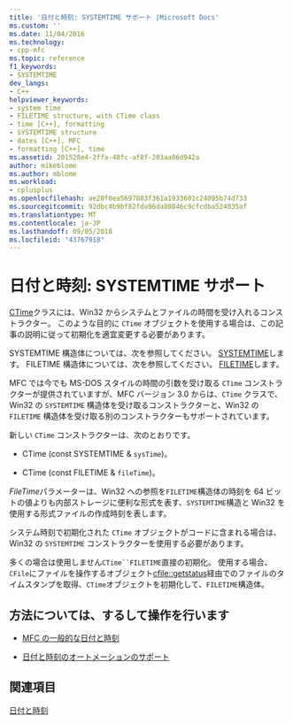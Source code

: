 ```yaml
---
title: '日付と時刻: SYSTEMTIME サポート |Microsoft Docs'
ms.custom: ''
ms.date: 11/04/2016
ms.technology:
- cpp-mfc
ms.topic: reference
f1_keywords:
- SYSTEMTIME
dev_langs:
- C++
helpviewer_keywords:
- system time
- FILETIME structure, with CTime class
- time [C++], formatting
- SYSTEMTIME structure
- dates [C++], MFC
- formatting [C++], time
ms.assetid: 201528e4-2ffa-48fc-af8f-203aa86d942a
author: mikeblome
ms.author: mblome
ms.workload:
- cplusplus
ms.openlocfilehash: ae20f0ea5697883f361a1933601c24095b74d733
ms.sourcegitcommit: 92dbc4b9bf82fda96da80846c9cfcdba524035af
ms.translationtype: MT
ms.contentlocale: ja-JP
ms.lasthandoff: 09/05/2018
ms.locfileid: "43767918"
---
```

# <a name="date-and-time-systemtime-support"></a>日付と時刻: SYSTEMTIME サポート

[CTime](../atl-mfc-shared/reference/ctime-class.md)クラスには、Win32 からシステムとファイルの時間を受け入れるコンス トラクター。 このような目的に `CTime` オブジェクトを使用する場合は、この記事の説明に従って初期化を適宜変更する必要があります。

SYSTEMTIME 構造体については、次を参照してください。 [SYSTEMTIME](../mfc/reference/systemtime-structure1.md)します。 FILETIME 構造体については、次を参照してください。 [FILETIME](../mfc/reference/filetime-structure.md)します。

MFC では今でも MS-DOS スタイルの時間の引数を受け取る `CTime` コンストラクターが提供されていますが、MFC バージョン 3.0 からは、`CTime` クラスで、Win32 の `SYSTEMTIME` 構造体を受け取るコンストラクターと、Win32 の `FILETIME` 構造体を受け取る別のコンストラクターもサポートされています。

新しい `CTime` コンストラクターは、次のとおりです。

- CTime (const SYSTEMTIME & `sysTime`)。

- CTime (const FILETIME & `fileTime`)。

*FileTime*パラメーターは、Win32 への参照を`FILETIME`構造体の時刻を 64 ビットの値よりも内部ストレージに便利な形式を表す、`SYSTEMTIME`構造と Win32 を使用する形式ファイルの作成時刻を表します。

システム時刻で初期化された `CTime` オブジェクトがコードに含まれる場合は、Win32 の `SYSTEMTIME` コンストラクターを使用する必要があります。

多くの場合は使用しません`CTime``FILETIME`直接の初期化。 使用する場合、`CFile`にファイルを操作するオブジェクト[cfile::getstatus](../mfc/reference/cfile-class.md#getstatus)経由でのファイルのタイムスタンプを取得、`CTime`オブジェクトを初期化して、`FILETIME`構造体。

## <a name="what-do-you-want-to-know-more-about"></a>方法については、するして操作を行います

- [MFC の一般的な日付と時刻](../atl-mfc-shared/date-and-time.md)

- [日付と時刻のオートメーションのサポート](../atl-mfc-shared/date-and-time-automation-support.md)

## <a name="see-also"></a>関連項目

[日付と時刻](../atl-mfc-shared/date-and-time.md)

